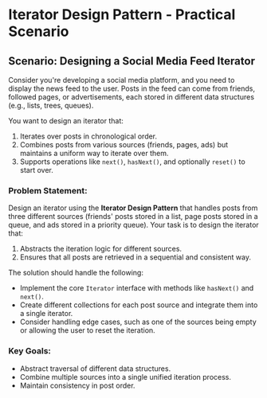 # Iterator Design Pattern - Practical Scenario

## Scenario: Designing a Social Media Feed Iterator

Consider you're developing a social media platform, and you need to display the news feed to the user. Posts in the feed can come from friends, followed pages, or advertisements, each stored in different data structures (e.g., lists, trees, queues).

You want to design an iterator that:
1. Iterates over posts in chronological order.
2. Combines posts from various sources (friends, pages, ads) but maintains a uniform way to iterate over them.
3. Supports operations like `next()`, `hasNext()`, and optionally `reset()` to start over.

### **Problem Statement**:
Design an iterator using the **Iterator Design Pattern** that handles posts from three different sources (friends' posts stored in a list, page posts stored in a queue, and ads stored in a priority queue). Your task is to design the iterator that:
1. Abstracts the iteration logic for different sources.
2. Ensures that all posts are retrieved in a sequential and consistent way.

The solution should handle the following:
- Implement the core `Iterator` interface with methods like `hasNext()` and `next()`.
- Create different collections for each post source and integrate them into a single iterator.
- Consider handling edge cases, such as one of the sources being empty or allowing the user to reset the iteration.

### Key Goals:
- Abstract traversal of different data structures.
- Combine multiple sources into a single unified iteration process.
- Maintain consistency in post order.